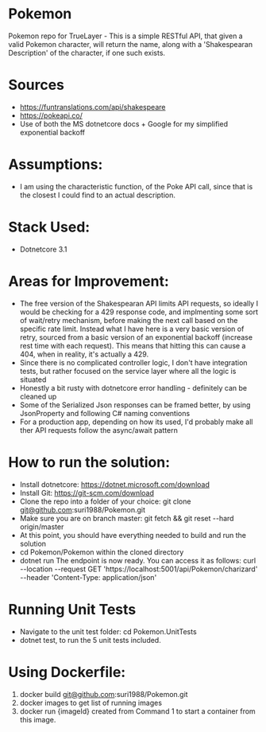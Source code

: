 # Pokemon
Pokemon repo for TrueLayer - This is a simple RESTful API, that given a valid Pokemon character, will return the name, along with a 'Shakespearan Description' of the character, if one such exists.

# Sources
- https://funtranslations.com/api/shakespeare
- https://pokeapi.co/
- Use of both the MS dotnetcore docs + Google for my simplified exponential backoff 

# Assumptions:
- I am using the characteristic function, of the Poke API call, since that is the closest I could find to an actual description.

# Stack Used:
- Dotnetcore 3.1

# Areas for Improvement:
- The free version of the Shakespearan API limits API requests, so ideally I would be checking for a 429 response code, and implmenting some sort of wait/retry mechanism, before making the next call based on the specific rate limit. Instead what I have here is a very basic version of retry, sourced from a basic version of an exponential backoff (increase rest time with each request). This means that hitting this can cause a 404, when in reality, it's actually a 429.
- Since there is no complicated controller logic, I don't have integration tests, but rather focused on the service layer where all the logic is situated
- Honestly a bit rusty with dotnetcore error handling - definitely can be cleaned up
- Some of the Serialized Json responses can be framed better, by using JsonProperty and following C# naming conventions
- For a production app, depending on how its used, I'd probably make all ther API requests follow the async/await pattern

# How to run the solution:
- Install dotnetcore: https://dotnet.microsoft.com/download
- Install Git: https://git-scm.com/download
- Clone the repo into a folder of your choice: git clone git@github.com:suri1988/Pokemon.git
- Make sure you are on branch master: git fetch && git reset --hard origin/master
- At this point, you should have everything needed to build and run the solution
- cd Pokemon/Pokemon within the cloned directory
- dotnet run
The endpoint is now ready. You can access it as follows:
curl --location --request GET 'https://localhost:5001/api/Pokemon/charizard' \
--header 'Content-Type: application/json'

# Running Unit Tests 
- Navigate to the unit test folder: cd Pokemon.UnitTests
- dotnet test, to run the 5 unit tests included.
# Using Dockerfile:
1) docker build git@github.com:suri1988/Pokemon.git
2) docker images to get list of running images
3) docker run {imageId} created from Command 1 to start a container from this image. 
